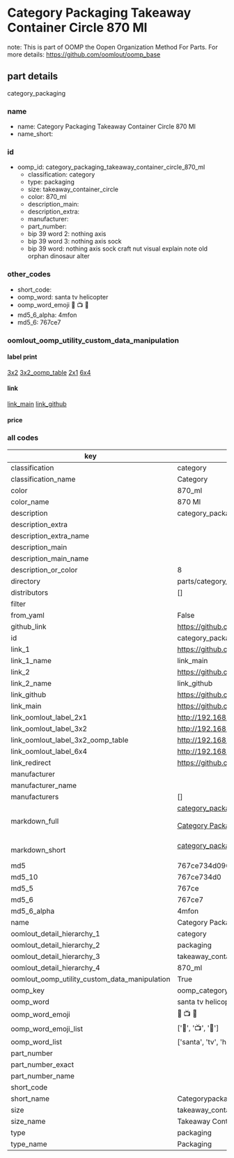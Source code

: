 # Category Packaging Takeaway Container Circle 870 Ml  

note: This is part of OOMP the Oopen Organization Method For Parts. For more details: https://github.com/oomlout/oomp_base

##  part details
  



category_packaging



### name
* name: Category Packaging Takeaway Container Circle 870 Ml
* name_short: 
### id
* oomp_id: category_packaging_takeaway_container_circle_870_ml
  * classification: category
  * type: packaging
  * size: takeaway_container_circle
  * color: 870_ml
  * description_main: 
  * description_extra: 
  * manufacturer: 
  * part_number: 
  * bip 39 word 2: nothing axis
  * bip 39 word 3: nothing axis sock
  * bip 39 word: nothing axis sock craft nut visual explain note old orphan dinosaur alter

### other_codes
* short_code: 
* oomp_word: santa tv helicopter
* oomp_word_emoji :santa: :tv: :helicopter:
* md5_6_alpha: 4mfon
* md5_6: 767ce7






### oomlout_oomp_utility_custom_data_manipulation
#### label print
[3x2](http://192.168.1.245:1112/?label=oomp%204mfon)
[3x2_oomp_table](http://192.168.1.108:1112/?label=oomp%204mfon)
[2x1](http://192.168.1.242:1112/?label=oomp%204mfon)
[6x4](http://192.168.1.55:1112/?label=oomp%204mfon)    

#### link

[link_main](https://github.com/oomlout/oomlout_oomp_version_1_messy/tree/main/parts/category_packaging_takeaway_container_circle_870_ml) [link_github](https://github.com/oomlout/oomlout_oomp_version_1_messy/tree/main/parts/category_packaging_takeaway_container_circle_870_ml)                             

#### price







### all codes 
| key | value |  
| --- | --- |  
| classification | category |  
| classification_name | Category |  
| color | 870_ml |  
| color_name | 870 Ml |  
| description | category_packaging |  
| description_extra |  |  
| description_extra_name |  |  
| description_main |  |  
| description_main_name |  |  
| description_or_color | 8  |  
| directory | parts/category_packaging_takeaway_container_circle_870_ml |  
| distributors | [] |  
| filter |  |  
| from_yaml | False |  
| github_link | https://github.com/oomlout/oomlout_oomp_part_src/tree/main/parts/category_packaging_takeaway_container_circle_870_ml |  
| id | category_packaging_takeaway_container_circle_870_ml |  
| link_1 | https://github.com/oomlout/oomlout_oomp_version_1_messy/tree/main/parts/category_packaging_takeaway_container_circle_870_ml |  
| link_1_name | link_main |  
| link_2 | https://github.com/oomlout/oomlout_oomp_version_1_messy/tree/main/parts/category_packaging_takeaway_container_circle_870_ml |  
| link_2_name | link_github |  
| link_github | https://github.com/oomlout/oomlout_oomp_version_1_messy/tree/main/parts/category_packaging_takeaway_container_circle_870_ml |  
| link_main | https://github.com/oomlout/oomlout_oomp_version_1_messy/tree/main/parts/category_packaging_takeaway_container_circle_870_ml |  
| link_oomlout_label_2x1 | http://192.168.1.242:1112/?label=oomp%204mfon |  
| link_oomlout_label_3x2 | http://192.168.1.245:1112/?label=oomp%204mfon |  
| link_oomlout_label_3x2_oomp_table | http://192.168.1.108:1112/?label=oomp%204mfon |  
| link_oomlout_label_6x4 | http://192.168.1.55:1112/?label=oomp%204mfon |  
| link_redirect | https://github.com/oomlout/oomlout_oomp_version_1_messy/tree/main/parts/category_packaging_takeaway_container_circle_870_ml |  
| manufacturer |  |  
| manufacturer_name |  |  
| manufacturers | [] |  
| markdown_full | [category_packaging_takeaway_container_circle_870_ml](none)<br>[](none)<br>[Category Packaging Takeaway Container Circle 870 Ml](none)<br><br> |  
| markdown_short | [category_packaging_takeaway_container_circle_870_ml](none)<br><br> |  
| md5 | 767ce734d096aa13d3cbd3219c043cb6 |  
| md5_10 | 767ce734d0 |  
| md5_5 | 767ce |  
| md5_6 | 767ce7 |  
| md5_6_alpha | 4mfon |  
| name | Category Packaging Takeaway Container Circle 870 Ml |  
| oomlout_detail_hierarchy_1 | category |  
| oomlout_detail_hierarchy_2 | packaging |  
| oomlout_detail_hierarchy_3 | takeaway_container_circle |  
| oomlout_detail_hierarchy_4 | 870_ml |  
| oomlout_oomp_utility_custom_data_manipulation | True |  
| oomp_key | oomp_category_packaging_takeaway_container_circle_870_ml |  
| oomp_word | santa tv helicopter |  
| oomp_word_emoji | :santa: :tv: :helicopter: |  
| oomp_word_emoji_list | [':santa:', ':tv:', ':helicopter:'] |  
| oomp_word_list | ['santa', 'tv', 'helicopter'] |  
| part_number |  |  
| part_number_exact |  |  
| part_number_name |  |  
| short_code |  |  
| short_name | Categorypackaging |  
| size | takeaway_container_circle |  
| size_name | Takeaway Container Circle |  
| type | packaging |  
| type_name | Packaging |  
